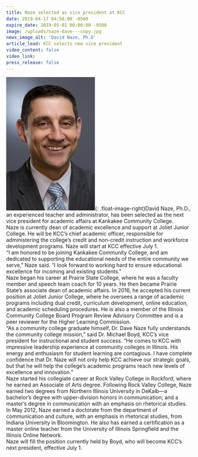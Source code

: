 ```yaml
---
title: Naze selected as vice president at KCC
date: 2019-04-17 04:58:00 -0500
expire_date: 2019-05-01 00:00:00 -0500
image: /uploads/naze-dave---copy.jpg
news_image_alt: 'David Naze, Ph.D'
article_lead: KCC selects new vice president
video_content: false
video_link:
press_release: false
---
```


![](/uploads/naze-dave---copy.jpg){: .float-image-right}David Naze, Ph.D., an experienced teacher and administrator, has been selected as the next vice president for academic affairs at Kankakee Community College.<br>Naze is currently dean of academic excellence and support at Joliet Junior College. He will be KCC’s chief academic officer, responsible for administering the college’s credit and non-credit instruction and workforce development programs. Naze will start at KCC effective July 1.<br>“I am honored to be joining Kankakee Community College, and am dedicated to supporting the educational needs of the entire community we serve,” Naze said. “I look forward to working hard to ensure educational excellence for incoming and existing students.”<br>Naze began his career at Prairie State College, where he was a faculty member and speech team coach for 10 years. He then became Prairie State’s associate dean of academic affairs. In 2016, he accepted his current position at Joliet Junior College, where he oversees a range of academic programs including dual credit, curriculum development, online education, and academic scheduling procedures. He is also a member of the Illinois Community College Board Program Review Advisory Committee and is a peer reviewer for the Higher Learning Commission.<br>“As a community college graduate himself, Dr. Dave Naze fully understands the community college mission,” said Dr. Michael Boyd, KCC’s vice president for instructional and student success. “He comes to KCC with impressive leadership experience at community colleges in Illinois. His energy and enthusiasm for student learning are contagious. I have complete confidence that Dr. Naze will not only help KCC achieve our strategic goals, but that he will help the college’s academic programs reach new levels of excellence and innovation.”<br>Naze started his collegiate career at Rock Valley College in Rockford, where he earned an Associate of Arts degree. Following Rock Valley College, Naze earned two degrees from Northern Illinois University in DeKalb—a bachelor’s degree with upper-division honors in communication; and a master’s degree in communication with an emphasis on rhetorical studies. In May 2012, Naze earned a doctorate from the department of communication and culture, with an emphasis in rhetorical studies, from Indiana University in Bloomington. He also has earned a certification as a master online teacher from the University of Illinois Springfield and the Illinois Online Network.<br>Naze will fill the position currently held by Boyd, who will become KCC’s next president, effective July 1.<br>